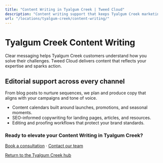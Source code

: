 ```yaml
---
title: "Content Writing in Tyalgum Creek | Tweed Cloud"
description: "Content writing support that keeps Tyalgum Creek marketing channels fresh."
url: "/locations/tyalgum-creek/content-writing/"
---
```


# Tyalgum Creek Content Writing

Clear messaging helps Tyalgum Creek customers understand how you solve their challenges. Tweed Cloud delivers content that reflects your expertise and sparks action.

## Editorial support across every channel

From blog posts to nurture sequences, we plan and produce copy that aligns with your campaigns and tone of voice.

- Content calendars built around launches, promotions, and seasonal moments.
- SEO-informed copywriting for landing pages, articles, and resources.
- Editing and proofing workflows that protect your brand standards.

### Ready to elevate your Content Writing in Tyalgum Creek?

[Book a consultation](/consultation/) · [Contact our team](/contact/)

[Return to the Tyalgum Creek hub](/locations/tyalgum-creek/)
